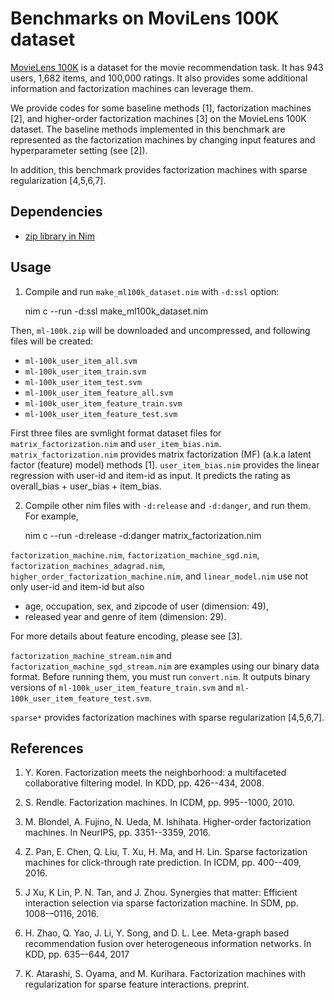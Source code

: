 # Benchmarks on MoviLens 100K dataset
[MovieLens 100K](https://grouplens.org/datasets/movielens/100k/) is a dataset
for the movie recommendation task. It has 943 users, 1,682 items, 
and 100,000 ratings. It also provides some additional information and
factorization machines can leverage them.

We provide codes for some baseline methods [1], factorization machines [2],
and higher-order factorization machines [3] on the MovieLens 100K dataset.
The baseline methods implemented in this benchmark are represented as the 
factorization machines by changing input features and
hyperparameter setting (see [2]).

In addition, this benchmark provides factorization machines with sparse regularization [4,5,6,7].

## Dependencies
 - [zip library in Nim](https://github.com/nim-lang/zip)

## Usage
1. Compile and run `make_ml100k_dataset.nim` with `-d:ssl` option:


    nim c --run -d:ssl make_ml100k_dataset.nim

 Then, `ml-100k.zip` will be downloaded and uncompressed, and following
 files will be created:
   - `ml-100k_user_item_all.svm`
   - `ml-100k_user_item_train.svm`
   - `ml-100k_user_item_test.svm`
   - `ml-100k_user_item_feature_all.svm`
   - `ml-100k_user_item_feature_train.svm`
   - `ml-100k_user_item_feature_test.svm`

  First three files are svmlight format dataset files for 
  `matrix_factorization.nim` and `user_item_bias.nim`. 
  `matrix_factorization.nim` provides matrix factorization (MF) (a.k.a latent
  factor (feature) model) methods [1]. `user_item_bias.nim` provides the linear
  regression with user-id and item-id as input. It predicts the rating as
  overall_bias + user_bias + item_bias.


2. Compile other nim files with `-d:release` and `-d:danger`, 
   and run them. For example,

   nim c --run -d:release -d:danger matrix_factorization.nim

  `factorization_machine.nim`, 
  `factorization_machine_sgd.nim`, `factorization_machines_adagrad.nim`, `higher_order_factorization_machine.nim`,
  and `linear_model.nim` use not only user-id and item-id but also
   - age, occupation, sex, and zipcode of user (dimension: 49),
   - released year and genre of item (dimension: 29).

   For more details about feature encoding, please see [3].

   `factorization_machine_stream.nim` and `factorization_machine_sgd_stream.nim` are examples using our binary data format.
   Before running them, you must run `convert.nim`.
   It outputs binary versions of `ml-100k_user_item_feature_train.svm` and `ml-100k_user_item_feature_test.svm`.

   `sparse*` provides factorization machines with sparse regularization [4,5,6,7].
 


## References
1. Y. Koren. Factorization meets the neighborhood: a multifaceted collaborative filtering model. In KDD, pp. 426--434, 2008.

2. S. Rendle. Factorization machines. In ICDM, pp. 995--1000, 2010.

3. M. Blondel, A. Fujino, N. Ueda, M. Ishihata. Higher-order factorization machines. In NeurIPS, pp. 3351--3359, 2016.

4. Z. Pan, E. Chen, Q. Liu, T. Xu, H. Ma, and H. Lin. Sparse factorization machines for click-through rate prediction. In ICDM, pp. 400--409, 2016.

5. J Xu, K Lin, P. N. Tan, and J. Zhou. Synergies that matter: Efficient interaction selection via sparse factorization machine. In SDM, pp. 1008-–0116, 2016.

6. H. Zhao, Q. Yao, J. Li, Y. Song, and D. L. Lee. Meta-graph based recommendation fusion over heterogeneous information networks. In KDD, pp. 635–-644, 2017

7. K. Atarashi, S. Oyama, and M. Kurihara. Factorization machines with regularization for sparse feature interactions. preprint.
